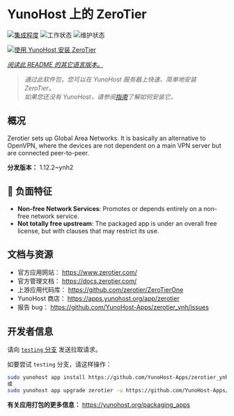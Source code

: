 <!--
注意：此 README 由 <https://github.com/YunoHost/apps/tree/master/tools/readme_generator> 自动生成
请勿手动编辑。
-->

# YunoHost 上的 ZeroTier

[![集成程度](https://dash.yunohost.org/integration/zerotier.svg)](https://dash.yunohost.org/appci/app/zerotier) ![工作状态](https://ci-apps.yunohost.org/ci/badges/zerotier.status.svg) ![维护状态](https://ci-apps.yunohost.org/ci/badges/zerotier.maintain.svg)

[![使用 YunoHost 安装 ZeroTier](https://install-app.yunohost.org/install-with-yunohost.svg)](https://install-app.yunohost.org/?app=zerotier)

*[阅读此 README 的其它语言版本。](./ALL_README.md)*

> *通过此软件包，您可以在 YunoHost 服务器上快速、简单地安装 ZeroTier。*  
> *如果您还没有 YunoHost，请参阅[指南](https://yunohost.org/install)了解如何安装它。*

## 概况

Zerotier sets up Global Area Networks.
It is basically an alternative to OpenVPN, where the devices are not dependent on a main VPN server but are connected peer-to-peer.


**分发版本：** 1.12.2~ynh2
## :red_circle: 负面特征

- **Non-free Network Services**: Promotes or depends entirely on a non-free network service.
- **Not totally free upstream**: The packaged app is under an overall free license, but with clauses that may restrict its use.

## 文档与资源

- 官方应用网站： <https://www.zerotier.com/>
- 官方管理文档： <https://docs.zerotier.com/>
- 上游应用代码库： <https://github.com/zerotier/ZeroTierOne>
- YunoHost 商店： <https://apps.yunohost.org/app/zerotier>
- 报告 bug： <https://github.com/YunoHost-Apps/zerotier_ynh/issues>

## 开发者信息

请向 [`testing` 分支](https://github.com/YunoHost-Apps/zerotier_ynh/tree/testing) 发送拉取请求。

如要尝试 `testing` 分支，请这样操作：

```bash
sudo yunohost app install https://github.com/YunoHost-Apps/zerotier_ynh/tree/testing --debug
或
sudo yunohost app upgrade zerotier -u https://github.com/YunoHost-Apps/zerotier_ynh/tree/testing --debug
```

**有关应用打包的更多信息：** <https://yunohost.org/packaging_apps>
